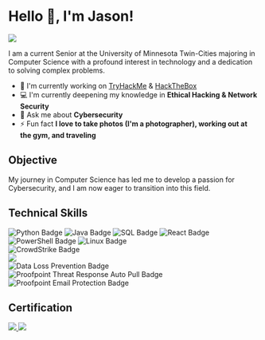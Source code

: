 # Hello :wave:, I'm Jason!
<a href="https://www.linkedin.com/in/jason-sourivong/"><img src="https://img.shields.io/badge/-LinkedIn-0072b1?&style=for-the-badge&logo=linkedin&logoColor=white" /></a>

I am a current Senior at the University of Minnesota Twin-Cities majoring in Computer Science with a profound interest in technology and a dedication to solving complex problems.

- :telescope: I'm currently working on [TryHackMe](https://tryhackme.com/p/serjason2) & [HackTheBox](https://app.hackthebox.com/profile/overview)
- :computer: I'm currently deepening my knowledge in **Ethical Hacking & Network Security**
- :thought_balloon: Ask me about **Cybersecurity**
- :zap: Fun fact **I love to take photos (I'm a photographer), working out at the gym, and traveling**

## Objective
My journey in Computer Science has led me to develop a passion for Cybersecurity, and I am now eager to transition into this field.

## Technical Skills

<div>
    <img src="https://img.shields.io/badge/-Python-3776AB?&style=for-the-badge&logo=Python&logoColor=white" alt="Python Badge" />
    <img src="https://img.shields.io/badge/-Java-F80000?&style=for-the-badge&logo=Java&logoColor=white" alt="Java Badge" />
    <img src="https://img.shields.io/badge/-SQL-000000?&style=for-the-badge&logo=Microsoft-SQL-Server&logoColor=white" alt="SQL Badge" />
    <img src="https://img.shields.io/badge/-React-61DAFB?&style=for-the-badge&logo=React&logoColor=white" alt="React Badge" />
</div>

<div>
    <img src="https://img.shields.io/badge/-PowerShell-5391FE?&style=for-the-badge&logo=PowerShell&logoColor=white" alt="PowerShell Badge" />
    <img src="https://img.shields.io/badge/-Linux-FCC624?&style=for-the-badge&logo=Linux&logoColor=black" alt="Linux Badge" />
</div>

<div>
      <img src="https://img.shields.io/badge/-CrowdStrike-8A2C6D?&style=for-the-badge&logo=CrowdStrike&logoColor=white" alt="CrowdStrike Badge" />
</div>

<div>
    <img src="https://img.shields.io/badge/-Splunk-000000?&style=for-the-badge&logo=Splunk&logoColor=white" />
</div>

<div>
    <img src="https://img.shields.io/badge/-DLP-FF6F00?&style=for-the-badge&logo=Security&logoColor=white" alt="Data Loss Prevention Badge" />
      <img src="https://img.shields.io/badge/-Proofpoint%20Threat%20Response%20Auto%20Pull-004B49?&style=for-the-badge&logo=Security&logoColor=white" alt="Proofpoint Threat Response Auto Pull Badge" />
    <img src="https://img.shields.io/badge/-Proofpoint%20Email%20Protection-003B6F?&style=for-the-badge&logo=Proofpoint&logoColor=white" alt="Proofpoint Email Protection Badge" />
</div>

## Certification
<div>
  <a href="https://www.credly.com/badges/5ead5d46-a3db-4132-85cb-86cb2563ab43/public_url" target="_blank">
<img src="https://img.shields.io/badge/-Security%2B-FF0000?&style=for-the-badge&logo=CompTIA&logoColor=white" />
      
  <a href="https://coursera.org/share/1b2fa4d634875e3ff1396927e4fc4174">
<img src="https://img.shields.io/badge/-Google%20Cybersecurity-4285F4?&style=for-the-badge&logo=Google&logoColor=white" />
  </a>
</div>

